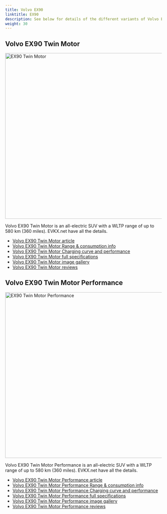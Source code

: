 ```yaml
---
title: Volvo EX90
linktitle: EX90
description: See below for details of the different variants of Volvo EX90
weight: 30
---
```

## Volvo EX90 Twin Motor

<a href="/models/volvo/ex90/ex90_twin_motor/"><img src="https://media.evkx.net/multimedia/models/volvo/ex90/ex90_twin_motor/main_1_st.jpg" width="800" height="533" alt="EX90 Twin Motor" ></a>

Volvo EX90 Twin Motor is an all-electric SUV with a WLTP range of up to 580 km (360 miles). EVKX.net have all the details. 

- [Volvo EX90 Twin Motor article](/models/volvo/ex90/ex90_twin_motor/)
- [Volvo EX90 Twin Motor Range & consumption info](/models/volvo/ex90/ex90_twin_motor//rangeandconsumption)
- [Volvo EX90 Twin Motor Charging curve and performance](/models/volvo/ex90/ex90_twin_motor//chargingcurve)
- [Volvo EX90 Twin Motor full specifications](/models/volvo/ex90/ex90_twin_motor//specifications)
- [Volvo EX90 Twin Motor image gallery](/models/volvo/ex90/ex90_twin_motor//gallery)
- [Volvo EX90 Twin Motor reviews](/models/volvo/ex90/ex90_twin_motor//reviews)

## Volvo EX90 Twin Motor Performance

<a href="/models/volvo/ex90/ex90_twin_motor_performance/"><img src="https://media.evkx.net/multimedia/models/volvo/ex90/ex90_twin_motor_performance/main_1_st.jpg" width="800" height="533" alt="EX90 Twin Motor Performance" ></a>

Volvo EX90 Twin Motor Performance is an all-electric SUV with a WLTP range of up to 580 km (360 miles). EVKX.net have all the details. 

- [Volvo EX90 Twin Motor Performance article](/models/volvo/ex90/ex90_twin_motor_performance/)
- [Volvo EX90 Twin Motor Performance Range & consumption info](/models/volvo/ex90/ex90_twin_motor_performance//rangeandconsumption)
- [Volvo EX90 Twin Motor Performance Charging curve and performance](/models/volvo/ex90/ex90_twin_motor_performance//chargingcurve)
- [Volvo EX90 Twin Motor Performance full specifications](/models/volvo/ex90/ex90_twin_motor_performance//specifications)
- [Volvo EX90 Twin Motor Performance image gallery](/models/volvo/ex90/ex90_twin_motor_performance//gallery)
- [Volvo EX90 Twin Motor Performance reviews](/models/volvo/ex90/ex90_twin_motor_performance//reviews)

